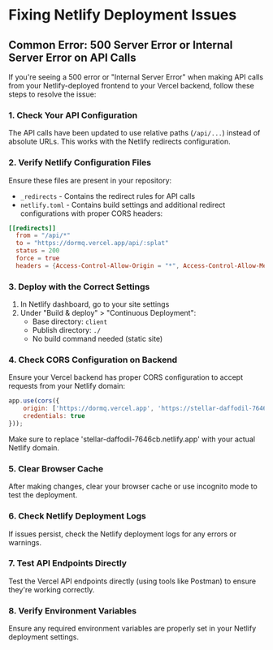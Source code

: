# Fixing Netlify Deployment Issues

## Common Error: 500 Server Error or Internal Server Error on API Calls

If you're seeing a 500 error or "Internal Server Error" when making API calls from your Netlify-deployed frontend to your Vercel backend, follow these steps to resolve the issue:

### 1. Check Your API Configuration

The API calls have been updated to use relative paths (`/api/...`) instead of absolute URLs. This works with the Netlify redirects configuration.

### 2. Verify Netlify Configuration Files

Ensure these files are present in your repository:

- `_redirects` - Contains the redirect rules for API calls
- `netlify.toml` - Contains build settings and additional redirect configurations with proper CORS headers:

```toml
[[redirects]]
  from = "/api/*"
  to = "https://dormq.vercel.app/api/:splat"
  status = 200
  force = true
  headers = {Access-Control-Allow-Origin = "*", Access-Control-Allow-Methods = "GET, POST, PUT, DELETE, OPTIONS", Access-Control-Allow-Headers = "Origin, X-Requested-With, Content-Type, Accept, Authorization"}
```

### 3. Deploy with the Correct Settings

1. In Netlify dashboard, go to your site settings
2. Under "Build & deploy" > "Continuous Deployment":
   - Base directory: `client`
   - Publish directory: `./`
   - No build command needed (static site)

### 4. Check CORS Configuration on Backend

Ensure your Vercel backend has proper CORS configuration to accept requests from your Netlify domain:

```javascript
app.use(cors({
    origin: ['https://dormq.vercel.app', 'https://stellar-daffodil-7646cb.netlify.app'],
    credentials: true
}));
```

Make sure to replace 'stellar-daffodil-7646cb.netlify.app' with your actual Netlify domain.

### 5. Clear Browser Cache

After making changes, clear your browser cache or use incognito mode to test the deployment.

### 6. Check Netlify Deployment Logs

If issues persist, check the Netlify deployment logs for any errors or warnings.

### 7. Test API Endpoints Directly

Test the Vercel API endpoints directly (using tools like Postman) to ensure they're working correctly.

### 8. Verify Environment Variables

Ensure any required environment variables are properly set in your Netlify deployment settings.